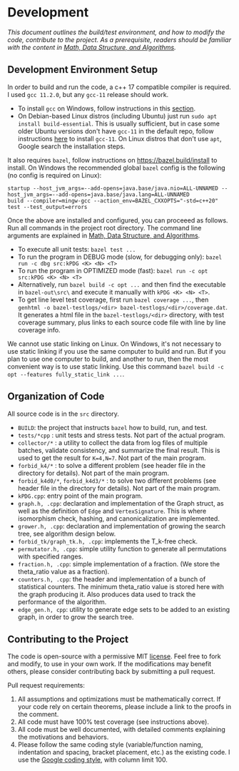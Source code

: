 # Development

*This document outlines the build/test environment, and how to modify the code, 
contribute to the project. As a prerequisite, readers should be familiar with the content in 
[Math, Data Structure, and Algorithms](./math_alg.md).*

## Development Environment Setup

In order to build and run the code, a c++ 17 compatible compiler is required. 
I used `gcc 11.2.0`, but any `gcc-11` release  should work. 
  - To install `gcc` on Windows, follow instructions in this 
    [section](https://code.visualstudio.com/docs/languages/cpp#_example-install-mingwx64).
  - On Debian-based Linux distros (including Ubuntu) just run 
    `sudo apt install build-essential`. This is usually sufficient, but in case
    some older Ubuntu versions don't have `gcc-11` in the default repo, follow instructions 
    [here](https://stackoverflow.com/questions/67298443/when-gcc-11-will-appear-in-ubuntu-repositories)
    to install `gcc-11`. On Linux distros that don't use `apt`, Google search the installation steps.

It also requires `bazel`, follow instructions on https://bazel.build/install to install. 
On Windows the recommended global `bazel` config is the following (no config is required on Linux):
  ```
  startup --host_jvm_args=--add-opens=java.base/java.nio=ALL-UNNAMED --host_jvm_args=--add-opens=java.base/java.lang=ALL-UNNAMED
  build --compiler=mingw-gcc --action_env=BAZEL_CXXOPTS="-std=c++20"
  test --test_output=errors
  ```

Once the above are installed and configured, you can proceeed as follows. Run all commands in the
project root directory. The command line arguments are explained in
[Math, Data Structure, and Algorithms](./math_alg.md).
* To execute all unit tests: `bazel test ...`
* To run the program in DEBUG mode (slow, for debugging only): `bazel run -c dbg src:kPDG <K> <N> <T>` 
* To run the program in OPTIMIZED mode (fast): `bazel run -c opt src:kPDG <K> <N> <T>`
* Alternatively, run `bazel build -c opt ...` and then find the executable in `bazel-out\src\` and execute it manually with `kPDG <K> <N> <T>`.
* To get line level test coverage, first run `bazel coverage ...`, 
then `genhtml -o bazel-testlogs/<dir> bazel-testlogs/<dir>/coverage.dat`. It generates a html file
in the `bazel-testlogs/<dir>` directory, with test coverage summary, plus links to each source
code file with line by line coverage info.
 
We cannot use static linking on Linux. On Windows, it's not necessary to use static linking if you use the same computer to build and run. But if you plan to use one computer to build, and another to run, then the most convenient way is to use static linking. Use this command `bazel build -c opt --features fully_static_link ...`.

## Organization of Code
All source code is in the `src` directory.
- `BUILD`: the project that instructs `bazel` how to build, run, and test.
- `tests/*cpp` : unit tests and stress tests. Not part of the actual program.
- `collector/*` : a utility to collect the data from log files of multiple batches, validate consistency, and summarize the final result. This is used to get the result for `K=4,N=7`. Not part of the main program.
- `forbid_k4/*` : to solve a different problem (see header file in the directory for details). Not part of the main program.
- `forbid_k4d0/*`, `forbid_k4d3/*` : to solve two different problems (see header file in the directory for details). Not part of the main program.
- `kPDG.cpp`: entry point of the main program.
- `graph.h, .cpp`: declaration and implementation of the Graph struct, as well as the definition of `Edge` and `VertexSignature`. This is where isomorphism check, hashing, and canonicalization are implemented.
- `grower.h, .cpp`: declaration and implementation of growing the search tree, see algorithm design below. 
- `forbid_tk/graph_tk.h, .cpp`: implements the T_k-free check. 
- `permutator.h, .cpp`: simple utility function to generate all permutations with specified ranges.
- `fraction.h, .cpp`: simple implementation of a fraction. (We store the theta_ratio value as a fraction).
- `counters.h, .cpp`: the header and implementation of a bunch of statistical counters. The minimum theta_ratio value is stored here with the graph producing it. Also produces data used to track the performance of the algorithm.
- `edge_gen.h, cpp`: utility to generate edge sets to be added to an existing graph, in order to grow the search tree. 

## Contributing to the Project
The code is open-source with a permissive MIT [license](../LICENSE). Feel free to fork and modify, to use in your
own work. If the modifications may benefit others, please consider contributing back by submitting
a pull request. 

Pull request requirements:

1. All assumptions and optimizations must be mathematically correct. If your code rely on certain
theorems, please include a link to the proofs in the comment.
2. All code must have 100% test coverage (see instructions above).
3. All code must be well documented, with detailed comments explaining the motivations and behaviors.
3. Please follow the same coding style (variable/function naming, indentation and spacing, 
   bracket placement, etc.) as the existing code. I use the 
   [Google coding style](https://google.github.io/styleguide/cppguide.html), with column limit 100.

